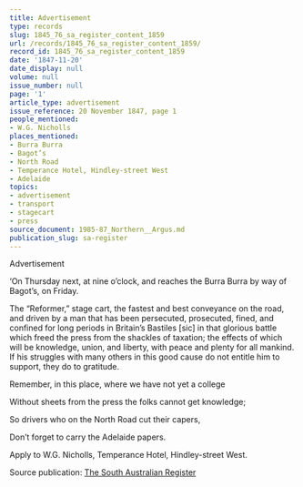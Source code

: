 ```yaml
---
title: Advertisement
type: records
slug: 1845_76_sa_register_content_1859
url: /records/1845_76_sa_register_content_1859/
record_id: 1845_76_sa_register_content_1859
date: '1847-11-20'
date_display: null
volume: null
issue_number: null
page: '1'
article_type: advertisement
issue_reference: 20 November 1847, page 1
people_mentioned:
- W.G. Nicholls
places_mentioned:
- Burra Burra
- Bagot’s
- North Road
- Temperance Hotel, Hindley-street West
- Adelaide
topics:
- advertisement
- transport
- stagecart
- press
source_document: 1985-87_Northern__Argus.md
publication_slug: sa-register
---
```


Advertisement

‘On Thursday next, at nine o’clock, and reaches the Burra Burra by way of Bagot’s, on Friday.

The “Reformer,” stage cart, the fastest and best conveyance on the road, and driven by a man that has been persecuted, prosecuted, fined, and confined for long periods in Britain’s Bastiles [sic] in that glorious battle which freed the press from the shackles of taxation; the effects of which will be knowledge, union, and liberty, with peace and plenty for all mankind.  If his struggles with many others in this good cause do not entitle him to support, they do to gratitude.

Remember, in this place, where we have not yet a college

Without sheets from the press the folks cannot get knowledge;

So drivers who on the North Road cut their capers,

Don’t forget to carry the Adelaide papers.

Apply to W.G. Nicholls, Temperance Hotel, Hindley-street West.

Source publication: [The South Australian Register](/publications/sa-register/)

